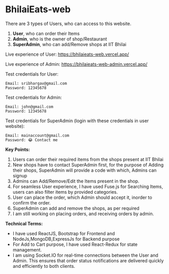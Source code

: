 # BhilaiEats-web

There are 3 types of Users, who can access to this website.
1. **User**, who can order their Items
2. **Admin**, who is the owner of shop/Restaurant
3. **SuperAdmin**, who can add/Remove shops at IIT Bhilai

Live experience of User: https://bhilaieats-web.vercel.app/ 

Live experience of Admin: https://bhilaieats-web-admin.vercel.app/ 

Test credentials for User:

    Email: sribhargav@gmail.com     
    Password: 12345678

Test credentials for Admin:

    Email: john@gmail.com     
    Password: 12345678

Test credentials for SuperAdmin (login with these credentials in user website):

    Email: mainaccount@gmail.com     
    Password: 😂 Contact me

**Key Points:**
1. Users can order their required items from the shops present at IIT Bhilai
2. New shops have to contact SuperAdmin first, for the purpose of Adding their shops, SuperAdmin will provide a code with which, Admins can signup
3. Admins can Add/Remove/Edit the Items present in the shop.
4. For seamless User experience, I have used Fuse.js for Searching Items, users can also filter items by provided categories.
5. User can place the order, which Admin should accept it, inorder to confirm the order.
6. SuperAdmin can add and remove the shops, as per required
7. I am still working on placing orders, and receiving orders by admin.

**Technical Terms:**
* I have used ReactJS, Bootstrap for Frontend and NodeJs,MongoDB,ExpressJs for Backend purpose
* For Add to Cart purpose, I have used React-Redux for state management.
* I am using Socket.IO for real-time connections between the User and Admin. This ensures that order status notifications are delivered quickly and efficiently to both clients.
